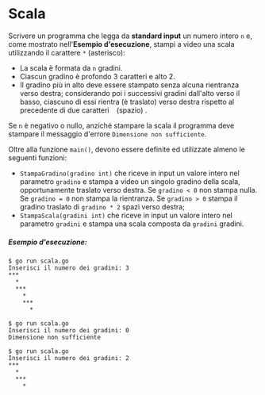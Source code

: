 # Scala 

Scrivere un programma che legga da **standard input** un numero intero `n` e, come mostrato nell'**Esempio d'esecuzione**, stampi a video una scala utilizzando il carattere `*` (asterisco):

* La scala è formata da `n` gradini.
* Ciascun gradino è profondo 3 caratteri e alto 2.
* Il gradino più in alto deve essere stampato senza alcuna rientranza verso destra; considerando poi i successivi gradini dall'alto verso il basso, ciascuno di essi rientra (è traslato) verso destra rispetto al precedente di due caratteri ` ` (spazio) .

Se `n` è negativo o nullo, anziché stampare la scala il programma deve stampare il messaggio d'errore `Dimensione non sufficiente`.

Oltre alla funzione `main()`, devono essere definite ed utilizzate almeno le seguenti funzioni:
* `StampaGradino(gradino int)` che riceve in input un valore intero nel parametro `gradino` e stampa a video un singolo gradino della scala, opportunamente traslato verso destra. Se `gradino < 0` non stampa nulla. Se `gradino = 0` non stampa la rientranza. Se `gradino > 0` stampa il gradino traslato di `gradino * 2` spazi verso destra;
* `StampaScala(gradini int)` che riceve in input un valore intero nel parametro `gradini` e stampa una scala composta da `gradini` gradini.

##### Esempio d'esecuzione:

```text
$ go run scala.go 
Inserisci il numero dei gradini: 3
***
  *
  ***
    *
    ***
      *

$ go run scala.go
Inserisci il numero dei gradini: 0
Dimensione non sufficiente

$ go run scala.go
Inserisci il numero dei gradini: 2
***
  *
  ***
    *
```